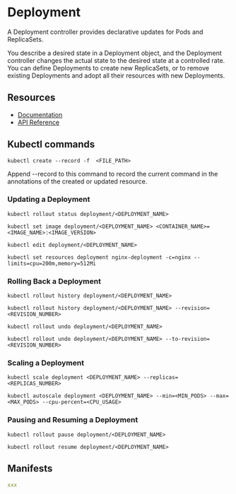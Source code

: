 # Deployment

A Deployment controller provides declarative updates for Pods and ReplicaSets.

You describe a desired state in a Deployment object, and the Deployment controller changes the actual state to the desired state at a controlled rate. You can define Deployments to create new ReplicaSets, or to remove existing Deployments and adopt all their resources with new Deployments.

## Resources
* [Documentation](https://kubernetes.io/docs/concepts/workloads/controllers/deployment/)
* [API Reference](https://kubernetes.io/docs/reference/generated/kubernetes-api/v1.9/#deployment-v1-apps)

## Kubectl commands

`kubectl create --record -f  <FILE_PATH>`

Append --record to this command to record the current command in the annotations of the created or updated resource.

### Updating a Deployment

`kubectl rollout status deployment/<DEPLOYMENT_NAME>`

`kubectl set image deployment/<DEPLOYMENT_NAME> <CONTAINER_NAME>=<IMAGE_NAME>:<IMAGE_VERSION>`

`kubectl edit deployment/<DEPLOYMENT_NAME>`

`kubectl set resources deployment nginx-deployment -c=nginx --limits=cpu=200m,memory=512Mi`

### Rolling Back a Deployment

`kubectl rollout history deployment/<DEPLOYMENT_NAME>`

`kubectl rollout history deployment/<DEPLOYMENT_NAME> --revision=<REVISION_NUMBER>`

`kubectl rollout undo deployment/<DEPLOYMENT_NAME>`

`kubectl rollout undo deployment/<DEPLOYMENT_NAME> --to-revision=<REVISION_NUMBER>`

### Scaling a Deployment

`kubectl scale deployment <DEPLOYMENT_NAME> --replicas=<REPLICAS_NUMBER>`

`kubectl autoscale deployment <DEPLOYMENT_NAME> --min=<MIN_PODS> --max=<MAX_PODS> --cpu-percent=<CPU_USAGE>`

### Pausing and Resuming a Deployment

`kubectl rollout pause deployment/<DEPLOYMENT_NAME>`

`kubectl rollout resume deployment/<DEPLOYMENT_NAME>`

## Manifests

```yaml
xxx
```